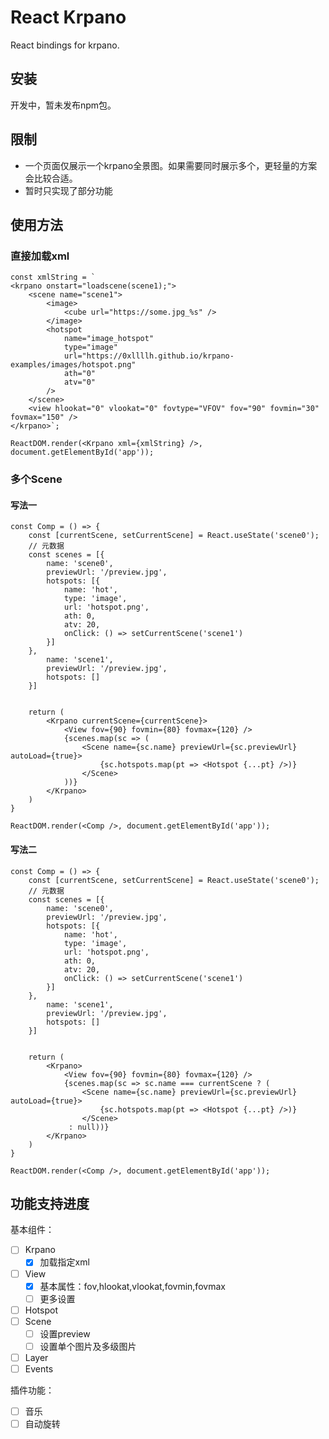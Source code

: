 # React Krpano
React bindings for krpano.


## 安装

开发中，暂未发布npm包。

## 限制

* 一个页面仅展示一个krpano全景图。如果需要同时展示多个，更轻量的方案会比较合适。
* 暂时只实现了部分功能

## 使用方法

### 直接加载xml
```tsx
const xmlString = `
<krpano onstart="loadscene(scene1);">
    <scene name="scene1">
        <image>
            <cube url="https://some.jpg_%s" />
        </image>
        <hotspot
            name="image_hotspot"
            type="image"
            url="https://0xllllh.github.io/krpano-examples/images/hotspot.png"
            ath="0"
            atv="0"
        />
    </scene>
    <view hlookat="0" vlookat="0" fovtype="VFOV" fov="90" fovmin="30" fovmax="150" />
</krpano>`;

ReactDOM.render(<Krpano xml={xmlString} />, document.getElementById('app'));
```

### 多个Scene

#### 写法一
```tsx
const Comp = () => {
    const [currentScene, setCurrentScene] = React.useState('scene0');
    // 元数据
    const scenes = [{
        name: 'scene0',
        previewUrl: '/preview.jpg',
        hotspots: [{
            name: 'hot',
            type: 'image',
            url: 'hotspot.png',
            ath: 0,
            atv: 20,
            onClick: () => setCurrentScene('scene1')
        }]
    },
        name: 'scene1',
        previewUrl: '/preview.jpg',
        hotspots: []
    }]


    return (
        <Krpano currentScene={currentScene}>
            <View fov={90} fovmin={80} fovmax={120} />
            {scenes.map(sc => (
                <Scene name={sc.name} previewUrl={sc.previewUrl} autoLoad={true}>
                    {sc.hotspots.map(pt => <Hotspot {...pt} />)}
                </Scene>
            ))}
        </Krpano>
    )
}

ReactDOM.render(<Comp />, document.getElementById('app'));
```
#### 写法二
```tsx
const Comp = () => {
    const [currentScene, setCurrentScene] = React.useState('scene0');
    // 元数据
    const scenes = [{
        name: 'scene0',
        previewUrl: '/preview.jpg',
        hotspots: [{
            name: 'hot',
            type: 'image',
            url: 'hotspot.png',
            ath: 0,
            atv: 20,
            onClick: () => setCurrentScene('scene1')
        }]
    },
        name: 'scene1',
        previewUrl: '/preview.jpg',
        hotspots: []
    }]


    return (
        <Krpano>
            <View fov={90} fovmin={80} fovmax={120} />
            {scenes.map(sc => sc.name === currentScene ? (
                <Scene name={sc.name} previewUrl={sc.previewUrl} autoLoad={true}>
                    {sc.hotspots.map(pt => <Hotspot {...pt} />)}
                </Scene>
             : null))}
        </Krpano>
    )
}

ReactDOM.render(<Comp />, document.getElementById('app'));
```

## 功能支持进度

基本组件：
- [ ] Krpano
  - [x] 加载指定xml
- [ ] View
  - [x] 基本属性：fov,hlookat,vlookat,fovmin,fovmax
  - [ ] 更多设置
- [ ] Hotspot
- [ ] Scene
  - [ ] 设置preview
  - [ ] 设置单个图片及多级图片
- [ ] Layer
- [ ] Events

插件功能：
- [ ] 音乐
- [ ] 自动旋转
